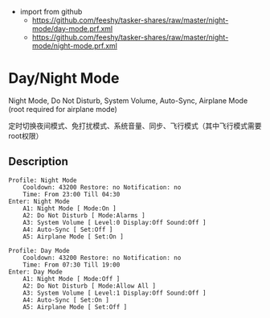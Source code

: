 - import from github
	- https://github.com/feeshy/tasker-shares/raw/master/night-mode/day-mode.prf.xml
	- https://github.com/feeshy/tasker-shares/raw/master/night-mode/night-mode.prf.xml

# Day/Night Mode

Night Mode, Do Not Disturb, System Volume, Auto-Sync, Airplane Mode (root required for airplane mode)

定时切换夜间模式、免打扰模式、系统音量、同步、飞行模式（其中飞行模式需要root权限）

## Description

```
Profile: Night Mode
	Cooldown: 43200 Restore: no Notification: no
	Time: From 23:00 Till 04:30
Enter: Night Mode
	A1: Night Mode [ Mode:On ] 
	A2: Do Not Disturb [ Mode:Alarms ] 
	A3: System Volume [ Level:0 Display:Off Sound:Off ] 
	A4: Auto-Sync [ Set:Off ] 
	A5: Airplane Mode [ Set:On ] 
```

```
Profile: Day Mode
	Cooldown: 43200 Restore: no Notification: no
	Time: From 07:30 Till 19:00
Enter: Day Mode
	A1: Night Mode [ Mode:Off ] 
	A2: Do Not Disturb [ Mode:Allow All ] 
	A3: System Volume [ Level:1 Display:Off Sound:Off ] 
	A4: Auto-Sync [ Set:On ] 
	A5: Airplane Mode [ Set:Off ]
```
